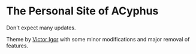 # The Personal Site of ACyphus

Don't expect many updates.

Theme by [Victor Igor](https://github.com/victorvoid/space-jekyll-template/) with some minor modifications and major removal of features.